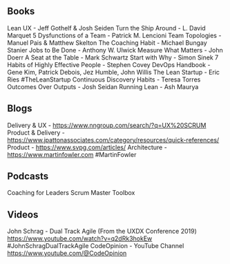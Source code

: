## Books
Lean UX - Jeff Gothelf & Josh Seiden
Turn the Ship Around - L. David Marquet
5 Dysfunctions of a Team - Patrick M. Lencioni
Team Topologies - Manuel Pais & Matthew Skelton
The Coaching Habit - Michael Bungay Stanier
Jobs to Be Done - Anthony W. Ulwick
Measure What Matters - John Doerr
A Seat at the Table - Mark Schwartz
Start with Why - Simon Sinek
7 Habits of Highly Effective People - Stephen Covey
DevOps Handbook - Gene Kim, Patrick Debois, Jez Humble, John Willis
The Lean Startup - Eric Ries #TheLeanStartup
Continuous Discovery Habits - Teresa Torres
Outcomes Over Outputs - Josh Seidan
Running Lean - Ash Maurya

## Blogs
Delivery & UX - https://www.nngroup.com/search/?q=UX%20SCRUM
Product & Delivery -  https://www.jpattonassociates.com/category/resources/quick-references/
Product - https://www.svpg.com/articles/
Architecture - https://www.martinfowler.com #MartinFowler 

## Podcasts
Coaching for Leaders
Scrum Master Toolbox

## Videos
John Schrag - Dual Track Agile (From the UXDX Conference 2019) https://www.youtube.com/watch?v=q2dRk3hokEw #JohnSchragDualTrackAgile
CodeOpinion - YouTube Channel https://www.youtube.com/@CodeOpinion
